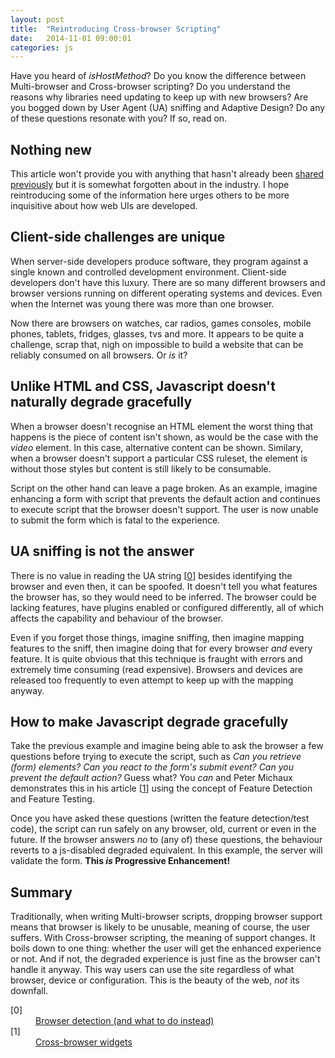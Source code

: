 ```yaml
---
layout: post
title:  "Reintroducing Cross-browser Scripting"
date:   2014-11-01 09:00:01
categories: js
---
```


Have you heard of *isHostMethod*? Do you know the difference between Multi-browser and Cross-browser scripting? Do you understand the reasons why libraries need updating to keep up with new browsers? Are you bogged down by User Agent (UA) sniffing and Adaptive Design? Do any of these questions resonate with you? If so, read on.

## Nothing new

This article won't provide you with anything that hasn't already been [shared](http://peter.michaux.ca/articles/feature-detection-state-of-the-art-browser-scripting) [previously](http://www.twitter.com/cinsoft) but it is somewhat forgotten about in the industry. I hope reintroducing some of the information here urges others to be more inquisitive about how web UIs are developed.

## Client-side challenges are unique

When server-side developers produce software, they program against a single known and controlled development environment. Client-side developers don't have this luxury. There are so many different browsers and browser versions running on different operating systems and devices. Even when the Internet was young there was more than one browser.

Now there are browsers on watches, car radios, games consoles, mobile phones, tablets, fridges, glasses, tvs and more. It appears to be quite a challenge, scrap that, nigh on impossible to build a website that can be reliably consumed on all browsers. Or *is* it?

## Unlike HTML and CSS, Javascript doesn't naturally degrade gracefully

When a browser doesn't recognise an HTML element the worst thing that happens is the piece of content isn't shown, as would be the case with the *video* element. In this case, alternative content can be shown. Similary, when a browser doesn't support a particular CSS ruleset, the element is without those styles but content is still likely to be consumable.

Script on the other hand can leave a page broken. As an example, imagine enhancing a form with script that prevents the default action and continues to execute script that the browser doesn't support. The user is now unable to submit the form which is fatal to the experience.

## UA sniffing is not the answer

There is no value in reading the UA string [[0](#ref0)] besides identifying the browser and even then, it can be spoofed. It doesn't tell you what features the browser has, so they would need to be inferred. The browser could be lacking features, have plugins enabled or configured differently, all of which affects the capability and behaviour of the browser.

Even if you forget those things, imagine sniffing, then imagine mapping features to the sniff, then imagine doing that for every browser *and* every feature. It is quite obvious that this technique is fraught with errors and extremely time consuming (read expensive). Browsers and devices are released too frequently to even attempt to keep up with the mapping anyway.

## How to make Javascript degrade gracefully

Take the previous example and imagine being able to ask the browser a few questions before trying to execute the script, such as *Can you retrieve (form) elements? Can you react to the form's submit event? Can you prevent the default action?* Guess what? You *can* and Peter Michaux demonstrates this in his article [[1](#ref1)] using the concept of Feature Detection and Feature Testing.

Once you have asked these questions (written the feature detection/test code), the script can run safely on any browser, old, current or even in the future. If the browser answers *no* to (any of) these questions, the behaviour reverts to a js-disabled degraded equivalent. In this example, the server will validate the form. **This *is* Progressive Enhancement!**

## Summary

Traditionally, when writing Multi-browser scripts, dropping browser support means that browser is likely to be unusable, meaning of course, the user suffers. With Cross-browser scripting, the meaning of support changes. It boils down to one thing: whether the user will get the enhanced experience or not. And if not, the degraded experience is just fine as the browser can't handle it anyway. This way users can use the site regardless of what browser, device or configuration. This is the beauty of the web, *not* its downfall.

<dl>
	<dt class="citation" id="ref0">[0]</dt>
	<dd><a href="http://pointedears.de/scripts/faq/cljs/notes/detect-browser/">Browser detection (and what to do instead)</a></dd>
	<dt class="citation" class="citation" id="ref1"><a name="ref1"></a>[1]</dt>
    <dd><a href="http://peter.michaux.ca/articles/cross-browser-widgets">Cross-browser widgets</a></dd>
</dl>